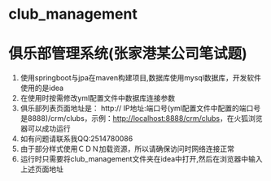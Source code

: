 # club_management
俱乐部管理系统(张家港某公司笔试题)
=======
1. 使用springboot与jpa在maven构建项目,数据库使用mysql数据库，开发软件使用的是idea
2. 在使用时按需修改yml配置文件中数据库连接参数
3. 俱乐部列表页面地址是： http:// IP地址:端口号(yml配置文件中配置的端口号是8888)/crm/clubs，示例：<http://localhost:8888/crm/clubs>，在火狐浏览器可以成功运行
4. 如有问题请联系我QQ:2514780086
5. 由于部分样式使用ＣＤＮ加载资源，所以请确保访问时网络连接正常
6. 运行时只需要将club_management文件夹在idea中打开,然后在浏览器中输入上述页面地址
